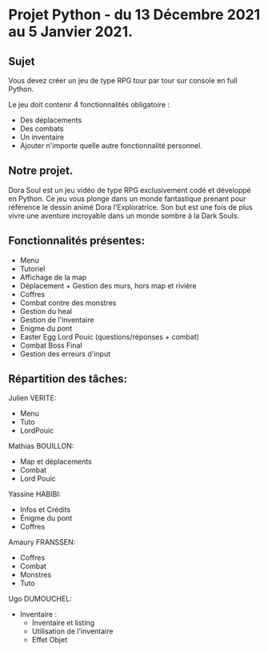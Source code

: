 # Projet Python - du 13 Décembre 2021 au 5 Janvier 2021.
## Sujet
Vous devez créer un jeu de type RPG tour par tour sur console en full Python.

Le jeu doit contenir 4 fonctionnalités obligatoire :
  - Des déplacements
  - Des combats
  - Un inventaire
  - Ajouter n'importe quelle autre fonctionnalité personnel. 

## Notre projet.
Dora Soul est un jeu vidéo de type RPG exclusivement codé et développé en Python. 
Ce jeu vous plonge dans un monde fantastique prenant pour référence le dessin animé Dora l'Exploratrice. 
Son but est une fois de plus vivre une aventure incroyable dans un monde sombre à la Dark Souls.

## Fonctionnalités présentes:
- Menu
- Tutoriel
- Affichage de la map
- Déplacement + Gestion des murs, hors map et rivière
- Coffres
- Combat contre des monstres
- Gestion du heal
- Gestion de l'inventaire 
- Enigme du pont
- Easter Egg Lord Pouic (questions/réponses + combat)
- Combat Boss Final
- Gestion des erreurs d'input


## Répartition des tâches:
Julien VERITE:
- Menu
- Tuto
- LordPouic

Mathias BOUILLON:
- Map et déplacements
- Combat
- Lord Pouic

Yassine HABIBI:
- Infos et Crédits
- Énigme du pont
- Coffres 

Amaury FRANSSEN: 
- Coffres
- Combat
- Monstres
- Tuto

Ugo DUMOUCHEL:
- Inventaire : 
    - Inventaire et listing 
    - Utilisation de l'inventaire
    - Effet Objet
